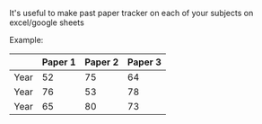 It's useful to make past paper tracker on each of your subjects on excel/google sheets

Example:

| | Paper 1 | Paper 2 | Paper 3 | 
| - | - | - | - 
| Year | 52 | 75 | 64 
| Year | 76 | 53 | 78 
| Year | 65 | 80 | 73 
